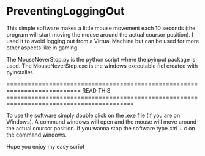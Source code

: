 # PreventingLoggingOut
This simple software makes a little mouse movement each 10 seconds (the program will start moving the mouse around the actual coursor position). I used it to avoid logging out from a Virtual Machine but can be used for more other aspects like in gaming.

The MouseNeverStop.py is the python script where the pyinput package is used.
The MouseNeverStop.exe is the windows executable fiel created with pyinstaller.


=========================================================================== READ THIS ==========================================================================================

To use the software simply double click on the .exe file (if you are on Windows). A command windows will open and the mouse will move around the actual coursor position. If you wanna stop the software type ctrl + c on the command windows. 


Hope you enjoy my easy script
